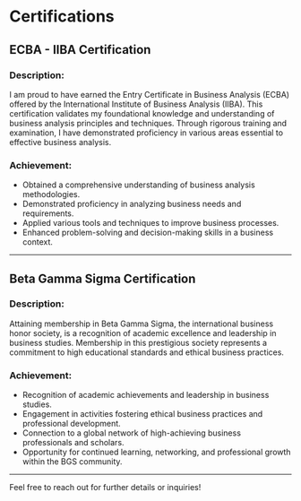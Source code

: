# Certifications

## ECBA - IIBA Certification

### Description:
I am proud to have earned the Entry Certificate in Business Analysis (ECBA) offered by the International Institute of Business Analysis (IIBA). This certification validates my foundational knowledge and understanding of business analysis principles and techniques. Through rigorous training and examination, I have demonstrated proficiency in various areas essential to effective business analysis.

### Achievement:
- Obtained a comprehensive understanding of business analysis methodologies.
- Demonstrated proficiency in analyzing business needs and requirements.
- Applied various tools and techniques to improve business processes.
- Enhanced problem-solving and decision-making skills in a business context.

---

## Beta Gamma Sigma Certification

### Description:
Attaining membership in Beta Gamma Sigma, the international business honor society, is a recognition of academic excellence and leadership in business studies. Membership in this prestigious society represents a commitment to high educational standards and ethical business practices.

### Achievement:
- Recognition of academic achievements and leadership in business studies.
- Engagement in activities fostering ethical business practices and professional development.
- Connection to a global network of high-achieving business professionals and scholars.
- Opportunity for continued learning, networking, and professional growth within the BGS community.

---

Feel free to reach out for further details or inquiries!

